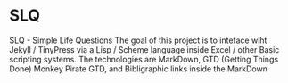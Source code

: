 # SLQ
SLQ - Simple Life Questions
The goal of this project is to inteface wiht Jekyll / TinyPress via a Lisp / Scheme language inside Excel / other Basic scripting systems.
The technologies are MarkDown, GTD (Getting Things Done) Monkey Pirate GTD, and Bibligraphic links inside the MarkDown
